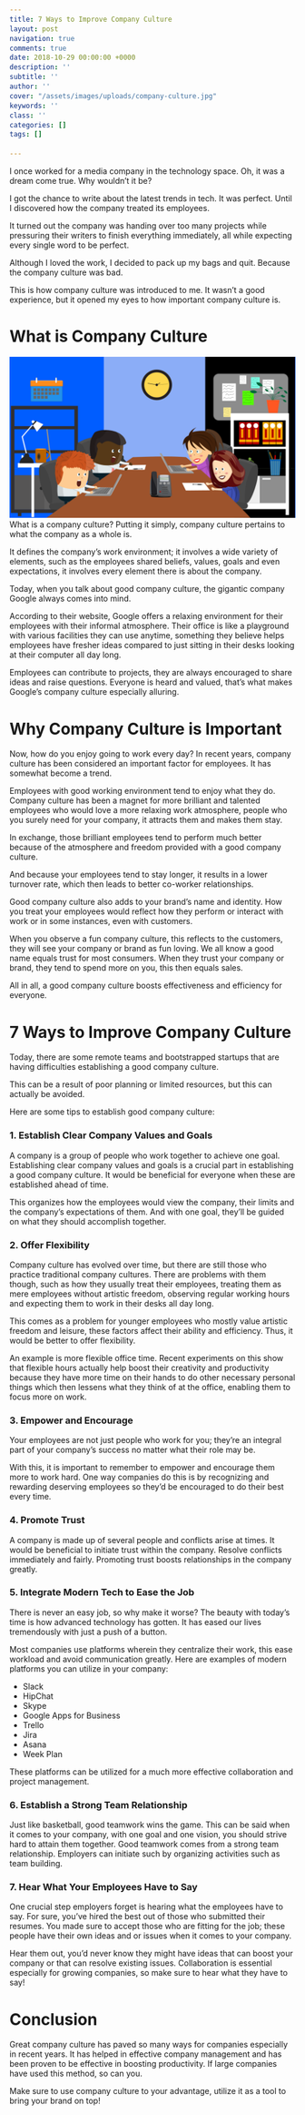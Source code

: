 ```yaml
---
title: 7 Ways to Improve Company Culture
layout: post
navigation: true
comments: true
date: 2018-10-29 00:00:00 +0000
description: ''
subtitle: ''
author: ''
cover: "/assets/images/uploads/company-culture.jpg"
keywords: ''
class: ''
categories: []
tags: []

---
```

I once worked for a media company in the technology space. Oh, it was a dream come true. Why wouldn’t it be? 

I got the chance to write about the latest trends in tech. It was perfect. Until I discovered how the company treated its employees. 

It turned out the company was handing over too many projects while pressuring their writers to finish everything immediately, all while expecting every single word to be perfect. 

Although I loved the work, I decided to pack up my bags and quit. Because the company culture was bad. 

This is how company culture was introduced to me. It wasn’t a good experience, but it opened my eyes to how important company culture is. 

# What is Company Culture

![](/assets/images/uploads/company-culture-1.png)What is a company culture? Putting it simply, company culture pertains to what the company as a whole is. 

It defines the company’s work environment; it involves a wide variety of elements, such as the employees shared beliefs, values, goals and even expectations, it involves every element there is about the company. 

Today, when you talk about good company culture, the gigantic company Google always comes into mind.

According to their website, Google offers a relaxing environment for their employees with their informal atmosphere. Their office is like a playground with various facilities they can use anytime, something they believe helps employees have fresher ideas compared to just sitting in their desks looking at their computer all day long. 

Employees can contribute to projects, they are always encouraged to share ideas and raise questions. Everyone is heard and valued, that’s what makes Google’s company culture especially alluring. 

# Why Company Culture is Important 

Now, how do you enjoy going to work every day? In recent years, company culture has been considered an important factor for employees. It has somewhat become a trend. 

Employees with good working environment tend to enjoy what they do. Company culture has been a magnet for more brilliant and talented employees who would love a more relaxing work atmosphere, people who you surely need for your company, it attracts them and makes them stay. 

In exchange, those brilliant employees tend to perform much better because of the atmosphere and freedom provided with a good company culture. 

And because your employees tend to stay longer, it results in a lower turnover rate, which then leads to better co-worker relationships. 

Good company culture also adds to your brand’s name and identity. How you treat your employees would reflect how they perform or interact with work or in some instances, even with customers. 

When you observe a fun company culture, this reflects to the customers, they will see your company or brand as fun loving. We all know a good name equals trust for most consumers. When they trust your company or brand, they tend to spend more on you, this then equals sales. 

All in all, a good company culture boosts effectiveness and efficiency for everyone.

# 7 Ways to Improve Company Culture

Today, there are some remote teams and bootstrapped startups that are having difficulties establishing a good company culture. 

This can be a result of poor planning or limited resources, but this can actually be avoided. 

Here are some tips to establish good company culture: 

### 1. Establish Clear Company Values and Goals 

A company is a group of people who work together to achieve one goal. Establishing clear company values and goals is a crucial part in establishing a good company culture. It would be beneficial for everyone when these are established ahead of time. 

This organizes how the employees would view the company, their limits and the company’s expectations of them. And with one goal, they’ll be guided on what they should accomplish together.

### 2. Offer Flexibility

Company culture has evolved over time, but there are still those who practice traditional company cultures. There are problems with them though, such as how they usually treat their employees, treating them as mere employees without artistic freedom, observing regular working hours and expecting them to work in their desks all day long. 

This comes as a problem for younger employees who mostly value artistic freedom and leisure, these factors affect their ability and efficiency. Thus, it would be better to offer flexibility. 

An example is more flexible office time. Recent experiments on this show that flexible hours actually help boost their creativity and productivity because they have more time on their hands to do other necessary personal things which then lessens what they think of at the office, enabling them to focus more on work.

### 3. Empower and Encourage

Your employees are not just people who work for you; they’re an integral part of your company’s success no matter what their role may be. 

With this, it is important to remember to empower and encourage them more to work hard. One way companies do this is by recognizing and rewarding deserving employees so they’d be encouraged to do their best every time.

### 4. Promote Trust

A company is made up of several people and conflicts arise at times. It would be beneficial to initiate trust within the company. Resolve conflicts immediately and fairly. Promoting trust boosts relationships in the company greatly.

### 5. Integrate Modern Tech to Ease the Job

There is never an easy job, so why make it worse? The beauty with today’s time is how advanced technology has gotten. It has eased our lives tremendously with just a push of a button. 

Most companies use platforms wherein they centralize their work, this ease workload and avoid communication greatly. Here are examples of modern platforms you can utilize in your company:

* Slack
* HipChat
* Skype
* Google Apps for Business
* Trello
* Jira
* Asana
* Week Plan

These platforms can be utilized for a much more effective collaboration and project management.

### 6. Establish a Strong Team Relationship

Just like basketball, good teamwork wins the game. This can be said when it comes to your company, with one goal and one vision, you should strive hard to attain them together. Good teamwork comes from a strong team relationship. Employers can initiate such by organizing activities such as team building.

### 7. Hear What Your Employees Have to Say

One crucial step employers forget is hearing what the employees have to say. For sure, you’ve hired the best out of those who submitted their resumes. You made sure to accept those who are fitting for the job; these people have their own ideas and or issues when it comes to your company. 

Hear them out, you’d never know they might have ideas that can boost your company or that can resolve existing issues. Collaboration is essential especially for growing companies, so make sure to hear what they have to say!

# Conclusion

Great company culture has paved so many ways for companies especially in recent years. It has helped in effective company management and has been proven to be effective in boosting productivity. If large companies have used this method, so can you.

Make sure to use company culture to your advantage, utilize it as a tool to bring your brand on top!